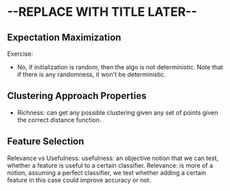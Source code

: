 # --REPLACE WITH TITLE LATER--

## Expectation Maximization

Exercise:
- No, if initialization is random, then the algo is not deterministic. Note that if there is any randomness, it won't be deterministic.

## Clustering Approach Properties
- Richness: can get any possible clustering given any set of points given the correct distance function.

## Feature Selection

Relevance vs Usefulness: usefulness: an objective notion that we can test, whether a feature is useful to a certain classifier. Relevance: is more of a notion, assuming a perfect classifier, we test whether adding a certain feature in this case could improve accuracy or not. 
